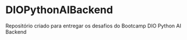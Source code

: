 # DIOPythonAIBackend
Repositório criado para entregar os desafios do Bootcamp DIO Python AI Backend
